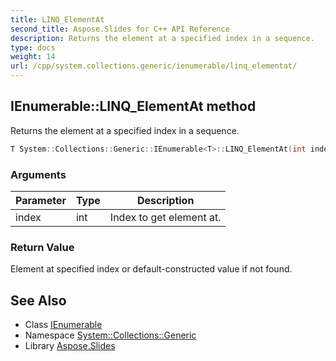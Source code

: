 ```yaml
---
title: LINQ_ElementAt
second_title: Aspose.Slides for C++ API Reference
description: Returns the element at a specified index in a sequence.
type: docs
weight: 14
url: /cpp/system.collections.generic/ienumerable/linq_elementat/
---
```

## IEnumerable::LINQ_ElementAt method


Returns the element at a specified index in a sequence.

```cpp
T System::Collections::Generic::IEnumerable<T>::LINQ_ElementAt(int index)
```


### Arguments

| Parameter | Type | Description |
| --- | --- | --- |
| index | int | Index to get element at. |

### Return Value

Element at specified index or default-constructed value if not found.

## See Also

* Class [IEnumerable](../)
* Namespace [System::Collections::Generic](../../)
* Library [Aspose.Slides](../../../)
